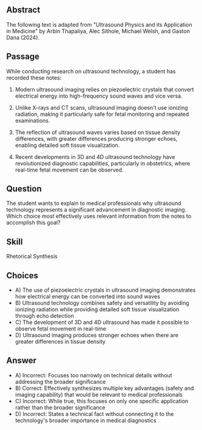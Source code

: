 ## Abstract
The following text is adapted from "Ultrasound Physics and its Application in Medicine" by Arbin Thapaliya, Alec Sithole, Michael Welsh, and Gaston Dana (2024).

## Passage
While conducting research on ultrasound technology, a student has recorded these notes:

1. Modern ultrasound imaging relies on piezoelectric crystals that convert electrical energy into high-frequency sound waves and vice versa.

2. Unlike X-rays and CT scans, ultrasound imaging doesn't use ionizing radiation, making it particularly safe for fetal monitoring and repeated examinations.

3. The reflection of ultrasound waves varies based on tissue density differences, with greater differences producing stronger echoes, enabling detailed soft tissue visualization.

4. Recent developments in 3D and 4D ultrasound technology have revolutionized diagnostic capabilities, particularly in obstetrics, where real-time fetal movement can be observed.

## Question
The student wants to explain to medical professionals why ultrasound technology represents a significant advancement in diagnostic imaging. Which choice most effectively uses relevant information from the notes to accomplish this goal?

## Skill
Rhetorical Synthesis

## Choices
- A) The use of piezoelectric crystals in ultrasound imaging demonstrates how electrical energy can be converted into sound waves
- B) Ultrasound technology combines safety and versatility by avoiding ionizing radiation while providing detailed soft tissue visualization through echo detection
- C) The development of 3D and 4D ultrasound has made it possible to observe fetal movement in real-time
- D) Ultrasound imaging produces stronger echoes when there are greater differences in tissue density

## Answer
- A) Incorrect: Focuses too narrowly on technical details without addressing the broader significance
- B) Correct: Effectively synthesizes multiple key advantages (safety and imaging capability) that would be relevant to medical professionals
- C) Incorrect: While true, this focuses on only one specific application rather than the broader significance
- D) Incorrect: States a technical fact without connecting it to the technology's broader importance in medical diagnostics